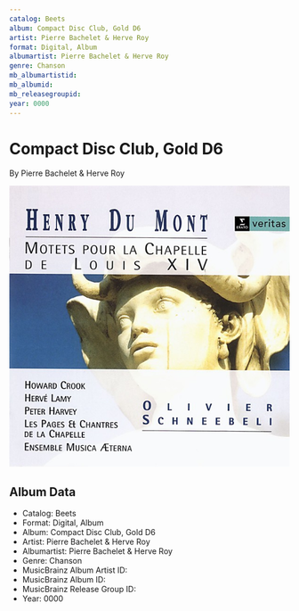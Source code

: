 ```yaml
---
catalog: Beets
album: Compact Disc Club, Gold D6
artist: Pierre Bachelet & Herve Roy
format: Digital, Album
albumartist: Pierre Bachelet & Herve Roy
genre: Chanson
mb_albumartistid: 
mb_albumid: 
mb_releasegroupid: 
year: 0000
---
```


# Compact Disc Club, Gold D6

By Pierre Bachelet & Herve Roy

![](../../assets/beetscovers/Pierre_Bachelet_and_Herve_Roy-Compact_Disc_Club__Gold_D6.jpg)

## Album Data

- Catalog: Beets
- Format: Digital, Album
- Album: Compact Disc Club, Gold D6
- Artist: Pierre Bachelet & Herve Roy
- Albumartist: Pierre Bachelet & Herve Roy
- Genre: Chanson
- MusicBrainz Album Artist ID: 
- MusicBrainz Album ID: 
- MusicBrainz Release Group ID: 
- Year: 0000

